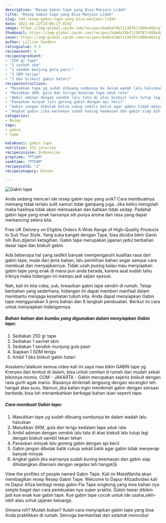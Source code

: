 ```yaml
---
description: "Resep Gabin tape yang Bisa Manjain Lidah"
title: "Resep Gabin tape yang Bisa Manjain Lidah"
slug: 144-resep-gabin-tape-yang-bisa-manjain-lidah
date: 2021-04-22T23:06:27.019Z
image: https://img-global.cpcdn.com/recipes/bab6a74bf1136787/680x482cq70/gabin-tape-foto-resep-utama.jpg
thumbnail: https://img-global.cpcdn.com/recipes/bab6a74bf1136787/680x482cq70/gabin-tape-foto-resep-utama.jpg
cover: https://img-global.cpcdn.com/recipes/bab6a74bf1136787/680x482cq70/gabin-tape-foto-resep-utama.jpg
author: Lillian Sanders
ratingvalue: 3.3
reviewcount: 4
recipeingredient:
- "250 gr tape"
- "1 sachet skm"
- "1 sendok munjung gula pasir"
- "1 SDM terigu"
- "1 bks biskuit gabin hatari"
recipeinstructions:
- "Masukkan tape yg sudah dibuang sumbunya ke dalam wadah lalu haluskan"
- "Masukkan SKM, gula dan terigu kedalam tape aduk rata"
- "Ambil adonan dengan sendok lalu tata di atas biskuit lalu tutup lagi dengan biskuit sambil tekan tekan"
- "Panaskan minyak lalu goreng gabin dengan api kecil"
- "Gabin jangan dibolak balik cukup sekali balik agar gabin tidak menyerap banyak minyak"
- "Angkat gabin jika warnanya sudah kuning keemasan dan gabin siap dihidangkan ditemani dengan segelas teh hangat😘"
categories:
- Resep
tags:
- gabin
- tape

katakunci: gabin tape 
nutrition: 253 calories
recipecuisine: Indonesian
preptime: "PT10M"
cooktime: "PT59M"
recipeyield: "2"
recipecategory: Dinner

---
```



![Gabin tape](https://img-global.cpcdn.com/recipes/bab6a74bf1136787/680x482cq70/gabin-tape-foto-resep-utama.jpg)

Anda sedang mencari ide resep gabin tape yang unik? Cara membuatnya memang tidak terlalu sulit namun tidak gampang juga. Jika keliru mengolah maka hasilnya tidak akan memuaskan dan bahkan tidak sedap. Padahal gabin tape yang enak harusnya sih punya aroma dan rasa yang dapat memancing selera kita.

Free UK Delivery on Eligible Orders A Wide Range of High-Quality Products to Suit Your Style. Yang suka banget dengan Tape, bisa dicoba bikin Gavin nih Bun,dijamin ketagihan. Gabin tape merupakan jajanan jadul berbahan dasar tape dan biskuit gabin.

Ada beberapa hal yang sedikit banyak mempengaruhi kualitas rasa dari gabin tape, mulai dari jenis bahan, lalu pemilihan bahan segar sampai cara membuat dan menyajikannya. Tidak usah pusing kalau mau menyiapkan gabin tape yang enak di mana pun anda berada, karena asal sudah tahu triknya maka hidangan ini mampu jadi sajian spesial.


Nah, kali ini kita coba, yuk, kreasikan gabin tape sendiri di rumah. Tetap berbahan yang sederhana, hidangan ini dapat memberi manfaat dalam membantu menjaga kesehatan tubuh kita. Anda dapat menyiapkan Gabin tape menggunakan 5 jenis bahan dan 6 langkah pembuatan. Berikut ini cara untuk menyiapkan hidangannya.

<!--inarticleads1-->

##### Bahan-bahan dan bumbu yang digunakan dalam menyiapkan Gabin tape:

1. Sediakan 250 gr tape
1. Sediakan 1 sachet skm
1. Sediakan 1 sendok munjung gula pasir
1. Siapkan 1 SDM terigu
1. Ambil 1 bks biskuit gabin hatari


Assalamu&#39;alaikum semua.video kali ini saya mau bikin GABIN tape yg Krenyes dan lembut di dalam, bisa untuk cemilan d rumah dan mudah sekali bikinnya momis. COM - JAKARTA - Gabin merupakan sejenis biskuit dengan rasa gurih agak manis. Biasanya dinikmati langsung dengan secangkir teh hangat atau susu. Namun, jika kalian ingin menikmati gabin dengan sensasi berbeda, bisa loh menambahkan berbagai bahan isian seperti tape. 

<!--inarticleads2-->

##### Cara membuat Gabin tape:

1. Masukkan tape yg sudah dibuang sumbunya ke dalam wadah lalu haluskan
1. Masukkan SKM, gula dan terigu kedalam tape aduk rata
1. Ambil adonan dengan sendok lalu tata di atas biskuit lalu tutup lagi dengan biskuit sambil tekan tekan
1. Panaskan minyak lalu goreng gabin dengan api kecil
1. Gabin jangan dibolak balik cukup sekali balik agar gabin tidak menyerap banyak minyak
1. Angkat gabin jika warnanya sudah kuning keemasan dan gabin siap dihidangkan ditemani dengan segelas teh hangat😘


View the profiles of people named Gabin Tape. Kali ini MataWanita akan membagikan resep Resep Gabin Tape. Welcome to Dapur Afizadivideo kali ini Dapur Afiza berbagi resep gabin Fla Tape singkong yang mna bahan nya simple baget dan cara pembuatan nya super praktis. Gabin tawar dibikin jadi kue enak kue gabin tape. Kue gabin tape cocok untuk ide usaha,oleh-oleh atau untuk jajanan keluarga. 

Gimana nih? Mudah bukan? Itulah cara menyiapkan gabin tape yang bisa Anda praktikkan di rumah. Semoga bermanfaat dan selamat mencoba!
